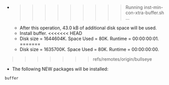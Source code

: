 * >>>>>>>>> Running inst-min-con-xtra-buffer.sh ...
  * After this operation, 43.0 kB of additional disk space will be used.
  * Install buffer.
<<<<<<< HEAD
  * Disk size = 1644604K. Space Used = 80K. Runtime = 00:00:00:01.
=======
  * Disk size = 1635700K. Space Used = 80K. Runtime = 00:00:00:00.
>>>>>>> refs/remotes/origin/bullseye
  * The following NEW packages will be installed:
  ```bash
buffer
  ```
